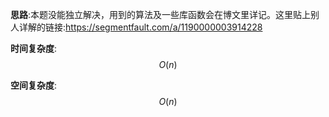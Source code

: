 **思路**:本题没能独立解决，用到的算法及一些库函数会在博文里详记。这里贴上别人详解的链接:<https://segmentfault.com/a/1190000003914228>

**时间复杂度**:$$O(n)$$

**空间复杂度**:$$O(n)​$$